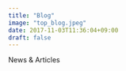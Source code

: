 ```yaml
---
title: "Blog"
image: "top_blog.jpeg"
date: 2017-11-03T11:36:04+09:00
draft: false 
---
```

News & Articles

